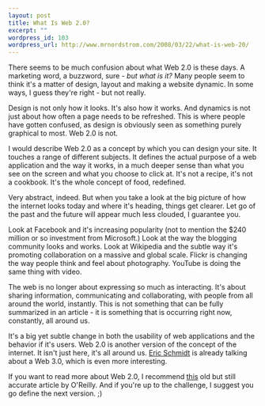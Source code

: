 ```yaml
--- 
layout: post
title: What Is Web 2.0?
excerpt: ""
wordpress_id: 103
wordpress_url: http://www.mrnordstrom.com/2008/03/22/what-is-web-20/
---
```

There seems to be much confusion about what Web 2.0 is these days. A marketing word, a buzzword, sure - <em>but what is it?</em> Many people seem to think it's a matter of design, layout and making a website dynamic. In some ways, I guess they're right - but not really.

Design is not only how it looks. It's also how it works. And dynamics is not just about how often a page needs to be refreshed. This is where people have gotten confused, as design is obviously seen as something purely graphical to most. Web 2.0 is not.

I would describe Web 2.0 as a concept by which you can design your site. It touches a range of different subjects. It defines the actual purpose of a web application and the way it works, in a much deeper sense than what you see on the screen and what you choose to click at. It's not a recipe, it's not a cookbook. It's the whole concept of food, redefined.

Very abstract, indeed. But when you take a look at the big picture of how the internet looks today and where it's heading, things get clearer. Let go of the past and the future will appear much less clouded, I guarantee you.

Look at Facebook and it's increasing popularity (not to mention the $240 million or so investment from Microsoft.) Look at the way the blogging community looks and works. Look at Wikipedia and the subtle way it's promoting collaboration on a massive and global scale. Flickr is changing the way people think and feel about photography. YouTube is doing the same thing with video.

The web is no longer about expressing so much as interacting. It's about sharing information, communicating and collaborating, with people from all around the world, instantly. This is not something that can be fully summarized in an article - it is something that is occurring right now, constantly, all around us.

It's a big yet subtle change in both the usability of web applications and the behavior if it's users. Web 2.0 is another version of the concept of the internet. It isn't just here, it's all around us. <a title="Web 3.0" href="http://www.youtube.com/watch?v=T0QJmmdw3b0" target="_blank">Eric Schmidt</a> is already talking about a Web 3.0, which is even more interesting.

If you want to read more about Web 2.0, I recommend <a title="Web 2.0" href="http://www.oreilly.com/pub/a/oreilly/tim/news/2005/09/30/what-is-web-20.html" target="_blank">this</a> old but still accurate article by O'Reilly. And if you're up to the challenge, I suggest you go define the next version. ;)
